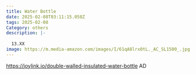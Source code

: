 ```yaml
---
title: Water Bottle
date: 2025-02-08T03:11:15.058Z
tags: 2025-02-08
Category: others
description: |-
  
  13.XX 
image: https://m.media-amazon.com/images/I/61qA8lrx0tL._AC_SL1500_.jpg
---
```

https://joylink.io/double-walled-insulated-water-bottle  AD